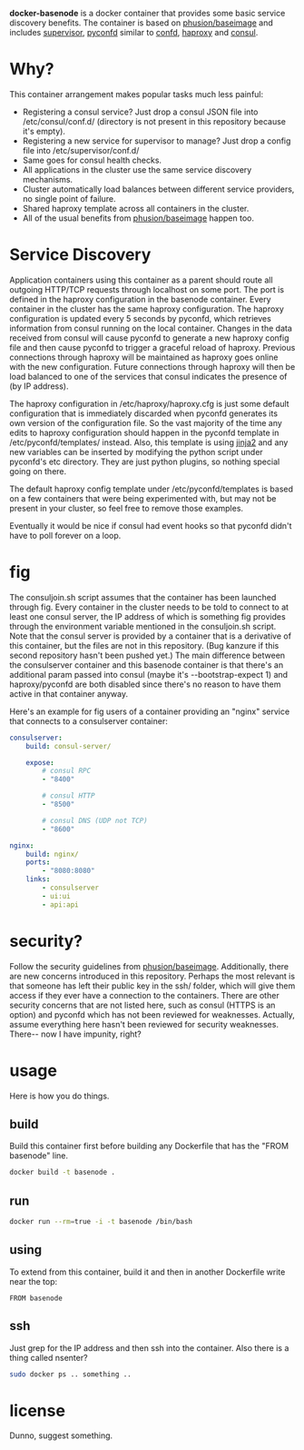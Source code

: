 **docker-basenode** is a docker container that provides some basic service discovery benefits. The container is based on [phusion/baseimage](https://github.com/phusion/baseimage-docker) and includes [supervisor](https://github.com/supervisor/supervisor), [pyconfd](https://github.com/kanzure/pyconfd) similar to [confd](https://github.com/kelseyhightower/confd), [haproxy](https://github.com/haproxy/haproxy) and [consul](https://github.com/hashicorp/consul).

# Why?

This container arrangement makes popular tasks much less painful:

* Registering a consul service? Just drop a consul JSON file into /etc/consul/conf.d/ (directory is not present in this repository because it's empty).
* Registering a new service for supervisor to manage? Just drop a config file into /etc/supervisor/conf.d/
* Same goes for consul health checks.
* All applications in the cluster use the same service discovery mechanisms.
* Cluster automatically load balances between different service providers, no single point of failure.
* Shared haproxy template across all containers in the cluster.
* All of the usual benefits from [phusion/baseimage](https://github.com/phusion/baseimage-docker) happen too.

# Service Discovery

Application containers using this container as a parent should route all outgoing HTTP/TCP requests through localhost on some port. The port is defined in the haproxy configuration in the basenode container. Every container in the cluster has the same haproxy configuration. The haproxy configuration is updated every 5 seconds by pyconfd, which retrieves information from consul running on the local container. Changes in the data received from consul will cause pyconfd to generate a new haproxy config file and then cause pyconfd to trigger a graceful reload of haproxy. Previous connections through haproxy will be maintained as haproxy goes online with the new configuration. Future connections through haproxy will then be load balanced to one of the services that consul indicates the presence of (by IP address).

The haproxy configuration in /etc/haproxy/haproxy.cfg is just some default configuration that is immediately discarded when pyconfd generates its own version of the configuration file. So the vast majority of the time any edits to haproxy configuration should happen in the pyconfd template in /etc/pyconfd/templates/ instead. Also, this template is using [jinja2](http://jinja.pocoo.org/) and any new variables can be inserted by modifying the python script under pyconfd's etc directory. They are just python plugins, so nothing special going on there.

The default haproxy config template under /etc/pyconfd/templates is based on a few containers that were being experimented with, but may not be present in your cluster, so feel free to remove those examples.

Eventually it would be nice if consul had event hooks so that pyconfd didn't have to poll forever on a loop.

# fig

The consuljoin.sh script assumes that the container has been launched through fig. Every container in the cluster needs to be told to connect to at least one consul server, the IP address of which is something fig provides through the environment variable mentioned in the consuljoin.sh script. Note that the consul server is provided by a container that is a derivative of this container, but the files are not in this repository. (Bug kanzure if this second repository hasn't been pushed yet.) The main difference between the consulserver container and this basenode container is that there's an additional param passed into consul (maybe it's --bootstrap-expect 1) and haproxy/pyconfd are both disabled since there's no reason to have them active in that container anyway.

Here's an example for fig users of a container providing an "nginx" service that connects to a consulserver container:

``` yaml
consulserver:
    build: consul-server/

    expose:
        # consul RPC
        - "8400"

        # consul HTTP
        - "8500"

        # consul DNS (UDP not TCP)
        - "8600"

nginx:
    build: nginx/
    ports:
        - "8080:8080"
    links:
        - consulserver
        - ui:ui
        - api:api
```

# security?

Follow the security guidelines from [phusion/baseimage](https://github.com/phusion/baseimage-docker). Additionally, there are new concerns introduced in this repository. Perhaps the most relevant is that someone has left their public key in the ssh/ folder, which will give them access if they ever have a connection to the containers. There are other security concerns that are not listed here, such as consul (HTTPS is an option) and pyconfd which has not been reviewed for weaknesses. Actually, assume everything here hasn't been reviewed for security weaknesses. There-- now I have impunity, right?

# usage

Here is how you do things.

## build

Build this container first before building any Dockerfile that has the "FROM basenode" line.

``` bash
docker build -t basenode .
```

## run

``` bash
docker run --rm=true -i -t basenode /bin/bash
```

## using

To extend from this container, build it and then in another Dockerfile write near the top:

```
FROM basenode
```

## ssh

Just grep for the IP address and then ssh into the container. Also there is a thing called nsenter?

``` bash
sudo docker ps .. something ..
```

# license

Dunno, suggest something.

